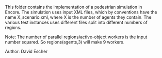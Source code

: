 This folder contains the implementation of a pedestrian simulation in Encore. The simulation uses input XML files, which by conventions have the name X_scenario.xml, where X is the number of agents they contain. The various test instances uses different files split into different numbers of regions.

Note: The number of parallel regions/active-object workers is the input number squared. So regions(agents,3) will make 9 workers.

Author: David Escher

